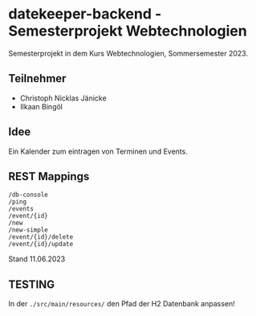 # datekeeper-backend - Semesterprojekt Webtechnologien

Semesterprojekt in dem Kurs Webtechnologien, Sommersemester 2023.

## Teilnehmer

- Christoph Nicklas Jänicke
- Ilkaan Bingöl

## Idee

Ein Kalender zum eintragen von Terminen und Events.

## REST Mappings

```text
/db-console
/ping
/events
/event/{id}
/new
/new-simple
/event/{id}/delete
/event/{id}/update
```

Stand 11.06.2023

## TESTING

In der `./src/main/resources/` den Pfad der H2 Datenbank anpassen!
